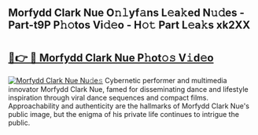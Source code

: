## Morfydd Clark Nue O𝚗𝚕yf𝚊ns L𝚎a𝚔ed N𝚞𝚍es - Part-t9P P𝚑𝚘tos Vi𝚍𝚎o - H𝚘𝚝 Part L𝚎a𝚔s xk2XX

# <h2><a href="http://kf5ub3p.oniu.top/?m=Morfydd+Clark+Nue">🔗👉 🔴 Morfydd Clark Nue P𝚑ot𝚘𝚜 V𝚒d𝚎o</a></h2>

[![Morfydd Clark Nue Nu𝚍e𝚜](https://i.imgur.com/0qMVB7G.gif)](http://kf5ub3p.oniu.top/?m=Morfydd+Clark+Nue)
Cybernetic performer and multimedia innovator Morfydd Clark Nue, famed for disseminating dance and lifestyle inspiration through viral dance sequences and compact films. Approachability and authenticity are the hallmarks of Morfydd Clark Nue's public image, but the enigma of his private life continues to intrigue the public.  
